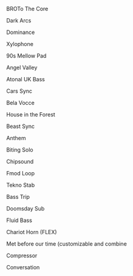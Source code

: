 BROTo The Core

Dark Arcs

Dominance

Xylophone

90s Mellow Pad

Angel Valley

Atonal UK Bass

Cars Sync

Bela Vocce

House in the Forest

Beast Sync

Anthem

Biting Solo

Chipsound

Fmod Loop

Tekno Stab

Bass Trip

Doomsday Sub

Fluid Bass

Chariot Horn (FLEX)

Met before our time
(customizable and combine

Compressor

Conversation
